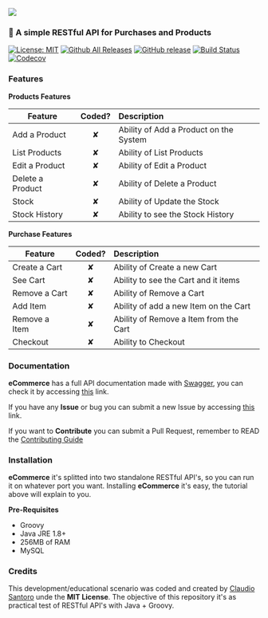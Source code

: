 ![](http://imgur.com/t3teAxi.png)
### :handbag: A simple RESTful API for Purchases and Products

[![License: MIT](https://img.shields.io/badge/License-MIT-yellow.svg)](https://opensource.org/licenses/MIT) [![Github All Releases](https://img.shields.io/github/downloads/sant0ro/eCommerce/total.svg)]() [![GitHub release](https://img.shields.io/github/release/sant0ro/eCommerce.svg)]() [![Build Status](https://travis-ci.com/sant0ro/eCommerce.svg?token=vG4zszqWCsJMsJhycUru&branch=master)](https://travis-ci.com/sant0ro/eCommerce) [![Codecov](https://img.shields.io/codecov/c/github/sant0ro/eCommerce.svg)]()

### Features

<b>Products Features</b>

| Feature  |  Coded?       | Description  |
|----------|:-------------:|:-------------|
| Add a Product | &#10008; | Ability of Add a Product on the System |
| List Products | &#10008; | Ability of List Products |
| Edit a Product | &#10008; | Ability of Edit a Product |
| Delete a Product | &#10008; | Ability of Delete a Product |
| Stock | &#10008; | Ability of Update the Stock |
| Stock History | &#10008; | Ability to see the Stock History |

<b>Purchase Features</b>

| Feature  |  Coded?       | Description  |
|----------|:-------------:|:-------------|
| Create a Cart | &#10008; | Ability of Create a new Cart |
| See Cart | &#10008; | Ability to see the Cart and it items |
| Remove a Cart | &#10008; | Ability of Remove a Cart |
| Add Item | &#10008; | Ability of add a new Item on the Cart |
| Remove a Item | &#10008; | Ability of Remove a Item from the Cart |
| Checkout | &#10008; | Ability to Checkout |

### Documentation

**eCommerce** has a full API documentation made with [Swagger](https://swagger.io), you can check it by accessing [this](http://santoro.pw/eCommerce) link.

If you have any **Issue** or bug you can submit a new Issue by accessing [this](issues/) link.

If you want to **Contribute** you can submit a Pull Request, remember to READ the [Contributing Guide](CONTRIBUTING.md)

### Installation

**eCommerce** it's splitted into two standalone RESTful API's, so you can run it on whatever port you want. Installing **eCommerce** it's easy, the tutorial above will explain to you.

**Pre-Requisites**
- Groovy
- Java JRE 1.8+
- 256MB of RAM
- MySQL

### Credits

This development/educational scenario was coded and created by [Claudio Santoro](http://santoro.pw) unde the **MIT License**. The objective of this repository it's as practical test of RESTful API's with Java + Groovy.

